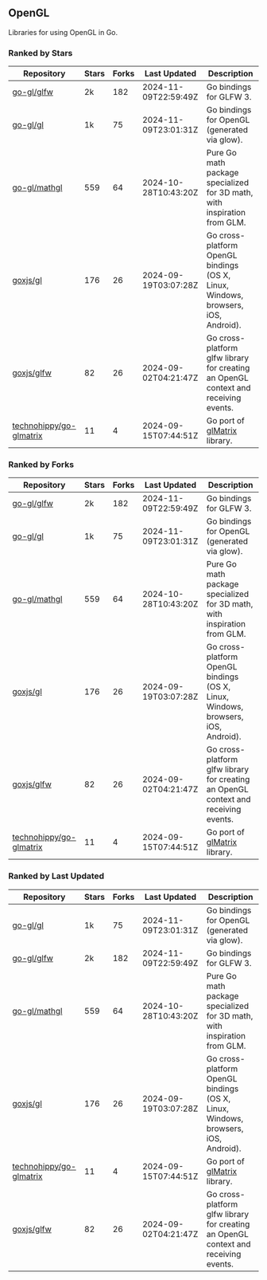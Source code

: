 ## OpenGL

Libraries for using OpenGL in Go.

### Ranked by Stars

| Repository | Stars | Forks | Last Updated | Description | 
|------------|-------|-------|--------------|-------------|
| [go-gl/glfw](https://github.com/go-gl/glfw) | 2k | 182 | 2024-11-09T22:59:49Z |  Go bindings for GLFW 3. |
| [go-gl/gl](https://github.com/go-gl/gl) | 1k | 75 | 2024-11-09T23:01:31Z |  Go bindings for OpenGL (generated via glow). |
| [go-gl/mathgl](https://github.com/go-gl/mathgl) | 559 | 64 | 2024-10-28T10:43:20Z |  Pure Go math package specialized for 3D math, with inspiration from GLM. |
| [goxjs/gl](https://github.com/goxjs/gl) | 176 | 26 | 2024-09-19T03:07:28Z |  Go cross-platform OpenGL bindings (OS X, Linux, Windows, browsers, iOS, Android). |
| [goxjs/glfw](https://github.com/goxjs/glfw) | 82 | 26 | 2024-09-02T04:21:47Z |  Go cross-platform glfw library for creating an OpenGL context and receiving events. |
| [technohippy/go-glmatrix](https://github.com/technohippy/go-glmatrix) | 11 | 4 | 2024-09-15T07:44:51Z |  Go port of [glMatrix](https://glmatrix.net/) library. |

### Ranked by Forks

| Repository | Stars | Forks | Last Updated | Description | 
|------------|-------|-------|--------------|-------------|
| [go-gl/glfw](https://github.com/go-gl/glfw) | 2k | 182 | 2024-11-09T22:59:49Z |  Go bindings for GLFW 3. |
| [go-gl/gl](https://github.com/go-gl/gl) | 1k | 75 | 2024-11-09T23:01:31Z |  Go bindings for OpenGL (generated via glow). |
| [go-gl/mathgl](https://github.com/go-gl/mathgl) | 559 | 64 | 2024-10-28T10:43:20Z |  Pure Go math package specialized for 3D math, with inspiration from GLM. |
| [goxjs/gl](https://github.com/goxjs/gl) | 176 | 26 | 2024-09-19T03:07:28Z |  Go cross-platform OpenGL bindings (OS X, Linux, Windows, browsers, iOS, Android). |
| [goxjs/glfw](https://github.com/goxjs/glfw) | 82 | 26 | 2024-09-02T04:21:47Z |  Go cross-platform glfw library for creating an OpenGL context and receiving events. |
| [technohippy/go-glmatrix](https://github.com/technohippy/go-glmatrix) | 11 | 4 | 2024-09-15T07:44:51Z |  Go port of [glMatrix](https://glmatrix.net/) library. |

### Ranked by Last Updated

| Repository | Stars | Forks | Last Updated | Description | 
|------------|-------|-------|--------------|-------------|
| [go-gl/gl](https://github.com/go-gl/gl) | 1k | 75 | 2024-11-09T23:01:31Z |  Go bindings for OpenGL (generated via glow). |
| [go-gl/glfw](https://github.com/go-gl/glfw) | 2k | 182 | 2024-11-09T22:59:49Z |  Go bindings for GLFW 3. |
| [go-gl/mathgl](https://github.com/go-gl/mathgl) | 559 | 64 | 2024-10-28T10:43:20Z |  Pure Go math package specialized for 3D math, with inspiration from GLM. |
| [goxjs/gl](https://github.com/goxjs/gl) | 176 | 26 | 2024-09-19T03:07:28Z |  Go cross-platform OpenGL bindings (OS X, Linux, Windows, browsers, iOS, Android). |
| [technohippy/go-glmatrix](https://github.com/technohippy/go-glmatrix) | 11 | 4 | 2024-09-15T07:44:51Z |  Go port of [glMatrix](https://glmatrix.net/) library. |
| [goxjs/glfw](https://github.com/goxjs/glfw) | 82 | 26 | 2024-09-02T04:21:47Z |  Go cross-platform glfw library for creating an OpenGL context and receiving events. |

